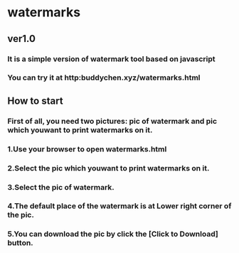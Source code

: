 # watermarks
## ver1.0
### It is a simple version of watermark tool based on javascript
### You can try it at http:buddychen.xyz/watermarks.html
## How to start
### First of all, you need two pictures: pic of watermark and pic which youwant to print watermarks on it.
### 1.Use your browser to open watermarks.html
### 2.Select the pic which youwant to print watermarks on it.
### 3.Select the pic of watermark.
### 4.The default place of the watermark is at Lower right corner of the pic.
### 5.You can download the pic by click the [Click to Download] button.
